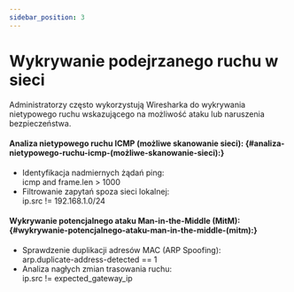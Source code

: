 ```yaml
---
sidebar_position: 3
---
```


# Wykrywanie podejrzanego ruchu w sieci

Administratorzy często wykorzystują Wiresharka do wykrywania nietypowego ruchu wskazującego na możliwość ataku lub naruszenia bezpieczeństwa.

#### **Analiza nietypowego ruchu ICMP (możliwe skanowanie sieci):** {#analiza-nietypowego-ruchu-icmp-(możliwe-skanowanie-sieci):}

* Identyfikacja nadmiernych żądań ping:  
  icmp and frame.len \> 1000  
* Filtrowanie zapytań spoza sieci lokalnej:  
  ip.src \!= 192.168.1.0/24

#### **Wykrywanie potencjalnego ataku Man-in-the-Middle (MitM):** {#wykrywanie-potencjalnego-ataku-man-in-the-middle-(mitm):}

* Sprawdzenie duplikacji adresów MAC (ARP Spoofing):  
  arp.duplicate-address-detected \== 1  
* Analiza nagłych zmian trasowania ruchu:  
  ip.src \!= expected\_gateway\_ip